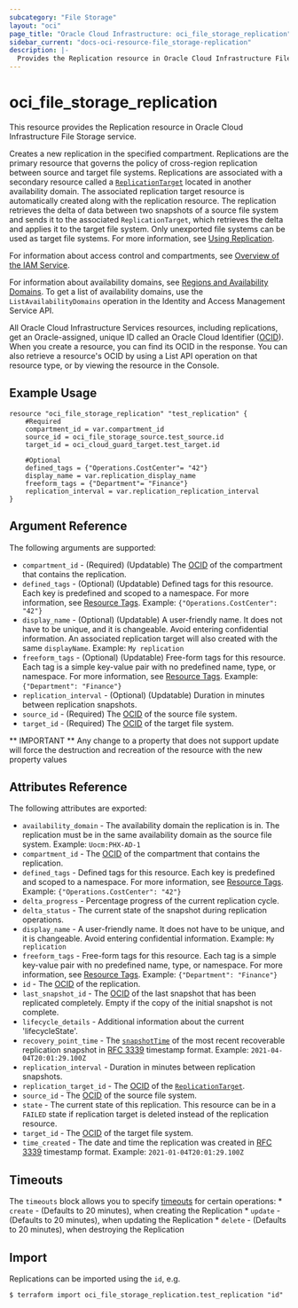 ```yaml
---
subcategory: "File Storage"
layout: "oci"
page_title: "Oracle Cloud Infrastructure: oci_file_storage_replication"
sidebar_current: "docs-oci-resource-file_storage-replication"
description: |-
  Provides the Replication resource in Oracle Cloud Infrastructure File Storage service
---
```


# oci_file_storage_replication
This resource provides the Replication resource in Oracle Cloud Infrastructure File Storage service.

Creates a new replication in the specified compartment.
Replications are the primary resource that governs the policy of cross-region replication between source
and target file systems. Replications are associated with a secondary resource called a [`ReplicationTarget`](https://docs.cloud.oracle.com/iaas/api/#/en/iaas/latest/ReplicationTarget)
located in another availability domain.
The associated replication target resource is automatically created along with the replication resource.
The replication retrieves the delta of data between two snapshots of a source file system
and sends it to the associated `ReplicationTarget`, which retrieves the delta and applies it to the target
file system.
Only unexported file systems can be used as target file systems.
For more information, see [Using Replication](https://docs.cloud.oracle.com/iaas/Content/File/Tasks/FSreplication.htm).

For information about access control and compartments, see
[Overview of the IAM
Service](https://docs.cloud.oracle.com/iaas/Content/Identity/Concepts/overview.htm).

For information about availability domains, see [Regions and
Availability Domains](https://docs.cloud.oracle.com/iaas/Content/General/Concepts/regions.htm).
To get a list of availability domains, use the
`ListAvailabilityDomains` operation in the Identity and Access
Management Service API.

All Oracle Cloud Infrastructure Services resources, including
replications, get an Oracle-assigned, unique ID called an
Oracle Cloud Identifier ([OCID](https://docs.cloud.oracle.com/iaas/Content/General/Concepts/identifiers.htm)).
When you create a resource, you can find its OCID in the response.
You can also retrieve a resource's OCID by using a List API operation on that resource
type, or by viewing the resource in the Console.


## Example Usage

```hcl
resource "oci_file_storage_replication" "test_replication" {
	#Required
	compartment_id = var.compartment_id
	source_id = oci_file_storage_source.test_source.id
	target_id = oci_cloud_guard_target.test_target.id

	#Optional
	defined_tags = {"Operations.CostCenter"= "42"}
	display_name = var.replication_display_name
	freeform_tags = {"Department"= "Finance"}
	replication_interval = var.replication_replication_interval
}
```

## Argument Reference

The following arguments are supported:

* `compartment_id` - (Required) (Updatable) The [OCID](https://docs.cloud.oracle.com/iaas/Content/General/Concepts/identifiers.htm) of the compartment that contains the replication.
* `defined_tags` - (Optional) (Updatable) Defined tags for this resource. Each key is predefined and scoped to a namespace. For more information, see [Resource Tags](https://docs.cloud.oracle.com/iaas/Content/General/Concepts/resourcetags.htm). Example: `{"Operations.CostCenter": "42"}` 
* `display_name` - (Optional) (Updatable) A user-friendly name. It does not have to be unique, and it is changeable. Avoid entering confidential information. An associated replication target will also created with the same `displayName`. Example: `My replication` 
* `freeform_tags` - (Optional) (Updatable) Free-form tags for this resource. Each tag is a simple key-value pair with no predefined name, type, or namespace. For more information, see [Resource Tags](https://docs.cloud.oracle.com/iaas/Content/General/Concepts/resourcetags.htm). Example: `{"Department": "Finance"}` 
* `replication_interval` - (Optional) (Updatable) Duration in minutes between replication snapshots.
* `source_id` - (Required) The [OCID](https://docs.cloud.oracle.com/iaas/Content/General/Concepts/identifiers.htm) of the source file system. 
* `target_id` - (Required) The [OCID](https://docs.cloud.oracle.com/iaas/Content/General/Concepts/identifiers.htm) of the target file system. 


** IMPORTANT **
Any change to a property that does not support update will force the destruction and recreation of the resource with the new property values

## Attributes Reference

The following attributes are exported:

* `availability_domain` - The availability domain the replication is in. The replication must be in the same availability domain as the source file system. Example: `Uocm:PHX-AD-1` 
* `compartment_id` - The [OCID](https://docs.cloud.oracle.com/iaas/Content/General/Concepts/identifiers.htm) of the compartment that contains the replication.
* `defined_tags` - Defined tags for this resource. Each key is predefined and scoped to a namespace. For more information, see [Resource Tags](https://docs.cloud.oracle.com/iaas/Content/General/Concepts/resourcetags.htm). Example: `{"Operations.CostCenter": "42"}` 
* `delta_progress` - Percentage progress of the current replication cycle. 
* `delta_status` - The current state of the snapshot during replication operations.
* `display_name` - A user-friendly name. It does not have to be unique, and it is changeable. Avoid entering confidential information.  Example: `My replication` 
* `freeform_tags` - Free-form tags for this resource. Each tag is a simple key-value pair with no predefined name, type, or namespace. For more information, see [Resource Tags](https://docs.cloud.oracle.com/iaas/Content/General/Concepts/resourcetags.htm). Example: `{"Department": "Finance"}` 
* `id` - The [OCID](https://docs.cloud.oracle.com/iaas/Content/General/Concepts/identifiers.htm) of the replication.
* `last_snapshot_id` - The [OCID](https://docs.cloud.oracle.com/iaas/Content/General/Concepts/identifiers.htm) of the last snapshot that has been replicated completely. Empty if the copy of the initial snapshot is not complete. 
* `lifecycle_details` - Additional information about the current 'lifecycleState'.
* `recovery_point_time` - The [`snapshotTime`](https://docs.cloud.oracle.com/iaas/api/#/en/iaas/latest/Snapshot/snapshotTime) of the most recent recoverable replication snapshot in [RFC 3339](https://tools.ietf.org/rfc/rfc3339) timestamp format. Example: `2021-04-04T20:01:29.100Z` 
* `replication_interval` - Duration in minutes between replication snapshots.
* `replication_target_id` - The [OCID](https://docs.cloud.oracle.com/iaas/Content/General/Concepts/identifiers.htm) of the [`ReplicationTarget`](https://docs.cloud.oracle.com/iaas/api/#/en/iaas/latest/ReplicationTarget). 
* `source_id` - The [OCID](https://docs.cloud.oracle.com/iaas/Content/General/Concepts/identifiers.htm) of the source file system. 
* `state` - The current state of this replication. This resource can be in a `FAILED` state if replication target is deleted instead of the replication resource. 
* `target_id` - The [OCID](https://docs.cloud.oracle.com/iaas/Content/General/Concepts/identifiers.htm) of the target file system. 
* `time_created` - The date and time the replication was created in [RFC 3339](https://tools.ietf.org/rfc/rfc3339) timestamp format.  Example: `2021-01-04T20:01:29.100Z` 

## Timeouts

The `timeouts` block allows you to specify [timeouts](https://registry.terraform.io/providers/hashicorp/oci/latest/docs/guides/changing_timeouts) for certain operations:
	* `create` - (Defaults to 20 minutes), when creating the Replication
	* `update` - (Defaults to 20 minutes), when updating the Replication
	* `delete` - (Defaults to 20 minutes), when destroying the Replication


## Import

Replications can be imported using the `id`, e.g.

```
$ terraform import oci_file_storage_replication.test_replication "id"
```

